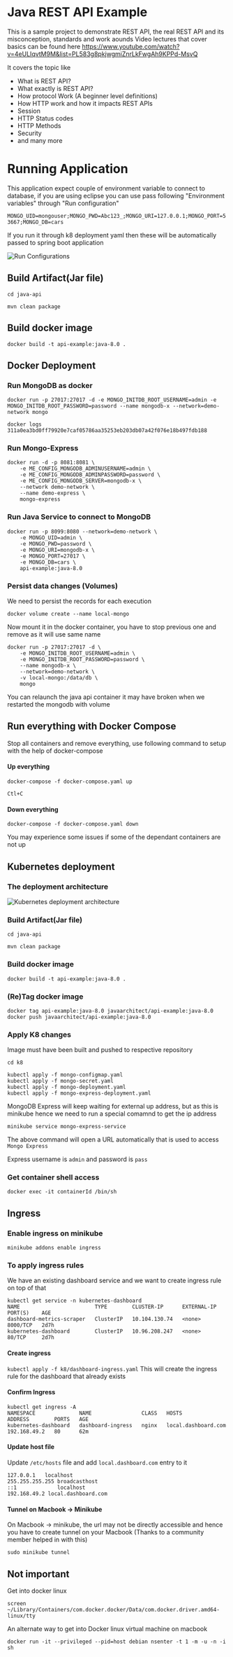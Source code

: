 # Java REST API Example
This is a sample project to demonstrate REST API, the real REST API and its misconception, standards and work aounds
Video lectures that cover basics can be found here
https://www.youtube.com/watch?v=4eULIqvtM9M&list=PL583g8pkjwgmiZnrLkFwgAh9KPPd-MsvQ

It covers the topic like
* What is REST API?
* What exactly is REST API?
* How protocol Work (A beginner level definitions)
* How HTTP work and how it impacts REST APIs
* Session
* HTTP Status codes
* HTTP Methods
* Security
* and many more





# Running Application
This application expect couple of environment variable to connect to database, if you are using eclipse you can use pass following
"Environment variables" through "Run configuration"

`MONGO_UID=mongouser;MONGO_PWD=Abc123_;MONGO_URI=127.0.0.1;MONGO_PORT=53667;MONGO_DB=cars`

If you run it through k8 deployment yaml then these will be automatically passed to spring boot application

![Run Configurations](docs/run-config.png "Run-configuration Environment Variables")

## Build Artifact(Jar file)
`cd java-api`

`mvn clean package`

## Build docker image
`docker build -t api-example:java-8.0 .`


## Docker Deployment
### Run MongoDB as docker
`docker run -p 27017:27017 -d -e MONGO_INITDB_ROOT_USERNAME=admin -e MONGO_INITDB_ROOT_PASSWORD=password --name mongodb-x --network=demo-network mongo`

`docker logs 311a0ea3bd0ff79920e7caf05786aa35253eb203db07a42f076e18b497fdb188`

### Run Mongo-Express

```
docker run -d -p 8081:8081 \
    -e ME_CONFIG_MONGODB_ADMINUSERNAME=admin \
    -e ME_CONFIG_MONGODB_ADMINPASSWORD=password \
    -e ME_CONFIG_MONGODB_SERVER=mongodb-x \
    --network demo-network \
    --name demo-express \
    mongo-express
```

### Run Java Service to connect to MongoDB
```
docker run -p 8099:8080 --network=demo-network \
    -e MONGO_UID=admin \
    -e MONGO_PWD=password \
    -e MONGO_URI=mongodb-x \
    -e MONGO_PORT=27017 \
    -e MONGO_DB=cars \
    api-example:java-8.0
```
### Persist data changes (Volumes)
We need to persist the records for each execution

`docker volume create --name local-mongo`

Now mount it in the docker container, you have to stop previous one and remove as it will use same name

```
docker run -p 27017:27017 -d \
    -e MONGO_INITDB_ROOT_USERNAME=admin \
    -e MONGO_INITDB_ROOT_PASSWORD=password \
    --name mongodb-x \
    --network=demo-network \
    -v local-mongo:/data/db \
    mongo
```

You can relaunch the java api container it may have broken when we restarted the mongodb with volume


## Run everything with Docker Compose
Stop all containers and remove everything, use following command to setup with the help of docker-compose

#### Up everything
`docker-compose -f docker-compose.yaml up`

`Ctl+C`

#### Down everything

`docker-compose -f docker-compose.yaml down`


You may experience some issues if some of the dependant containers are not up

## Kubernetes deployment


### The deployment architecture
![Kubernetes deployment architecture](docs/api-design-k8-architecture.png "Java API deployment architecture")

### Build Artifact(Jar file)
`cd java-api`

`mvn clean package`

### Build docker image
`docker build -t api-example:java-8.0 .`

### (Re)Tag docker image
`docker tag api-example:java-8.0 javaarchitect/api-example:java-8.0`
`docker push javaarchitect/api-example:java-8.0`

### Apply K8 changes
Image must have been built and pushed to respective repository

`cd k8`

```
kubectl apply -f mongo-configmap.yaml
kubectl apply -f mongo-secret.yaml
kubectl apply -f mongo-deployment.yaml
kubectl apply -f mongo-express-deployment.yaml
```
MongoDB Express will keep waiting for external up address, but as this is minikube hence we need to run a special comamnd to get the ip address

`minikube service mongo-express-service`

The above command will open a URL automatically that is used to access `Mongo Express`

Express username is `admin` and password is `pass`





### Get container shell access
`docker exec -it containerId /bin/sh`


## Ingress
### Enable ingress on minikube
`minikube addons enable ingress`

### To apply ingress rules
We have an existing dashboard service and we want to create ingress rule on top of that

```
kubectl get service -n kubernetes-dashboard
NAME                        TYPE        CLUSTER-IP      EXTERNAL-IP   PORT(S)    AGE
dashboard-metrics-scraper   ClusterIP   10.104.130.74   <none>        8000/TCP   2d7h
kubernetes-dashboard        ClusterIP   10.96.208.247   <none>        80/TCP     2d7h
```

#### Create ingress

`kubectl apply -f k8/dashboard-ingress.yaml`
This will create the ingress rule for the dashboard that already exists

#### Confirm Ingress
```aidl
kubectl get ingress -A
NAMESPACE              NAME                CLASS   HOSTS                 ADDRESS        PORTS   AGE
kubernetes-dashboard   dashboard-ingress   nginx   local.dashboard.com   192.168.49.2   80      62m
```

#### Update host file
Update  `/etc/hosts` file and add `local.dashboard.com` entry to it

```
127.0.0.1	localhost
255.255.255.255	broadcasthost
::1             localhost
192.168.49.2 local.dashboard.com
```

#### Tunnel on Macbook -> Minikube
On Macbook -> minikube, the url may not be directly accessible and hence you have to create tunnel on your Macbook (Thanks to a community member helped in with this)

`sudo minikube tunnel`


## Not important
Get into docker linux

`screen ~/Library/Containers/com.docker.docker/Data/com.docker.driver.amd64-linux/tty`

An alternate way to get into Docker linux virtual machine on macbook

`docker run -it --privileged --pid=host debian nsenter -t 1 -m -u -n -i sh`

